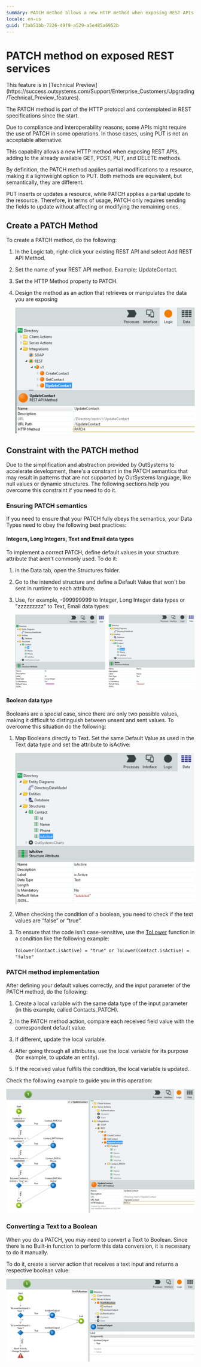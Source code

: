 ```yaml
---
summary: PATCH method allows a new HTTP method when exposing REST APIs that applies partial modifications to a resource.
locale: en-us
guid: f3ab51bb-7226-49f9-a529-a5e485a6952b
---
```


# PATCH method on exposed REST services

<div class="info" markdown="1">
This feature is in [Technical Preview](https://success.outsystems.com/Support/Enterprise_Customers/Upgrading/Technical_Preview_features).
</div>

The PATCH method is part of the HTTP protocol and contemplated in REST specifications since the start. 

Due to compliance and interoperability reasons, some APIs might require the use of PATCH in some operations. In those cases, using PUT is not an acceptable alternative.

This capability allows a new HTTP method when exposing REST APIs, adding to the already available GET, POST, PUT, and DELETE methods.

By definition, the PATCH method applies partial modifications to a resource, making it a lightweight option to PUT. Both methods are equivalent, but semantically, they are different.  

PUT inserts or updates a resource, while PATCH applies a partial update to the resource. Therefore, in terms of usage, PATCH only requires sending the fields to update without affecting or modifying the remaining ones.

## Create a PATCH Method

To create a PATCH method, do the following:

1. In the Logic tab, right-click your existing REST API and select Add REST API Method.

1. Set the name of your REST API method. Example: UpdateContact.

1. Set the HTTP Method property to PATCH.

1. Design the method as an action that retrieves or manipulates the data you are exposing

    ![](images/ss-patch-add.png?width=750)

## Constraint with the PATCH method
Due to the simplification and abstraction provided by OutSystems to accelerate development, there's a constraint in the PATCH semantics that may result in patterns that are not supported by OutSystems language, like null values or dynamic structures. The following sections help you overcome this constraint if you need to do it.

### Ensuring PATCH semantics
If you need to ensure that your PATCH fully obeys the semantics, your Data Types need to obey the following best practices:

#### Integers, Long Integers, Text and Email data types

To implement a correct PATCH, define default values in your structure attribute that aren't commonly used. To do it: 

1. in the Data tab, open the Structures folder.

1. Go to the intended structure and define a Default Value that won't be sent in runtime to each attribute. 

1. Use, for example, -999999999 to Integer, Long Integer data types or "zzzzzzzzz" to Text, Email data types:

    ![](images/ss-patch-data-types.png?width=900)

#### Boolean data type

Booleans are a special case, since there are only two possible values, making it difficult to distinguish between unsent and sent values. To overcome this situation do the following:

1. Map Booleans directly to Text. Set the same Default Value as used in the Text data type and set the attribute to isActive:

    ![](images/ss-patch-boolean.png?width=450)

1. When checking the condition of a boolean, you need to check if the text values are “false” or “true”.

1. To ensure that the code isn’t case-sensitive, use the [ToLower](https://success.outsystems.com/Documentation/11/Reference/OutSystems_Language/Logic/Built-in_Functions/Text#ToLower) function in a condition like the following example:

    ```ToLower(Contact.isActive) = "true" or ToLower(Contact.isActive) = "false"```

### PATCH method implementation

After defining your default values correctly, and the input parameter of the PATCH method, do the following:

1. Create a local variable with the same data type of the input parameter (in this example, called Contacts_PATCH). 

1. In the PATCH method action, compare each received field value with the correspondent default value. 

1. If different, update the local variable. 

1. After going through all attributes, use the local variable for its purpose (for example, to update an entity). 

1. If the received value fulfills the condition, the local variable is updated.

Check the following example to guide you in this operation:

![](images/ss-patch-example-flow.png)

### Converting a Text to a Boolean

When you do a PATCH, you may need to convert a Text to Boolean. Since there is no Built-in function to perform this data conversion, it is necessary to do it manually. 

To do it, create a server action that receives a text input and returns a respective boolean value:

![](images/ss-patch-boolean-text.png)
